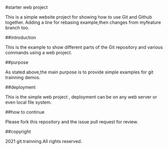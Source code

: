 #starter web project

This is a simple website project for showing how to use Git and Github together.
Adding a line for rebasing example,then changes from myfeature branch too.

##introduction

This is the example to show different parts of the Git repository and various commands using a web project.

##purpose

As stated above,the main purpose is to provide simple examples for git trainning demos.

##deployment

This is the simple web project , deployment can be  on any web server or even local file system.

##how to continue

Please fork this repository and the issue pull request for review.


##copyright 

2021 git.trainning.All rights reserved.
